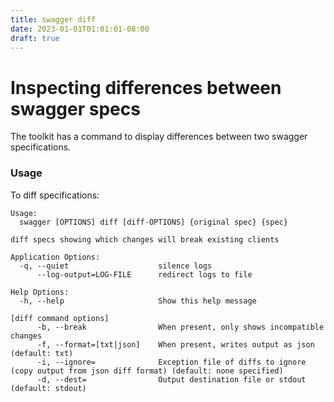 ```yaml
---
title: swagger diff
date: 2023-01-01T01:01:01-08:00
draft: true
---
```

# Inspecting differences between swagger specs

The toolkit has a command to display differences between two swagger specifications.

### Usage

To diff specifications:

```
Usage:
  swagger [OPTIONS] diff [diff-OPTIONS] {original spec} {spec}

diff specs showing which changes will break existing clients

Application Options:
  -q, --quiet                    silence logs
      --log-output=LOG-FILE      redirect logs to file

Help Options:
  -h, --help                     Show this help message

[diff command options]
      -b, --break                When present, only shows incompatible changes
      -f, --format=[txt|json]    When present, writes output as json (default: txt)
      -i, --ignore=              Exception file of diffs to ignore (copy output from json diff format) (default: none specified)
      -d, --dest=                Output destination file or stdout (default: stdout)
```
